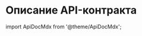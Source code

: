 # Описание API-контракта

import ApiDocMdx from '@theme/ApiDocMdx';

<ApiDocMdx id='plant_sitter' />
